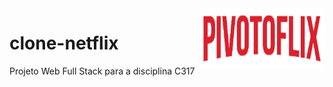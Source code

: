 <img align="right" width="200" height="100" src="https://raw.githubusercontent.com/GabrielPivoto/clone-netflix/master/client/images/f3c25af9edd7c1069c967dd565f75ec6.png">

# clone-netflix
Projeto Web Full Stack para a disciplina C317 


